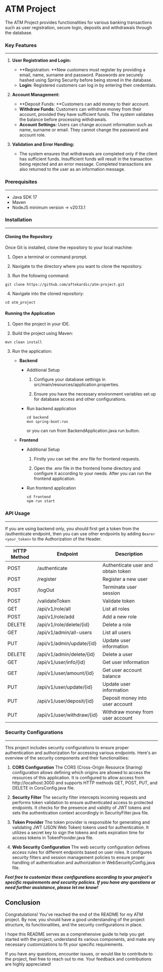 # ATM Project

The ATM Project provides functionalities for various banking transactions such as user registration, secure login, deposits and withdrawals through the database.

### Key Features

---

1. **User Registration and Login:**

   - **Registration: **New customers must register by providing a email, name, surname and password. Passwords are securely hashed using Spring Security before being stored in the database.
   - **Login:** Registered customers can log in by entering their credentials.

2. **Account Management:**

   - **Deposit Funds: **Customers can add money to their account.
   - **Withdraw Funds:** Customers can withdraw money from their account, provided they have sufficient funds. The system validates the balance before processing withdrawals.
   - **Account Settings:** Users can change account information such as name, surname or email. They cannot change the password and account role.

3. **Validation and Error Handling:**
   - The system ensures that withdrawals are completed only if the client has sufficient funds. Insufficient funds will result in the transaction being rejected and an error message. Completed transactions are also returned to the user as an information message.

### Prerequisites

---

- Java SDK 17
- Maven
- NodeJS minimum version → v20.13.1

### Installation

---

#### Cloning the Repository

Once Git is installed, clone the repository to your local machine:

1. Open a terminal or command prompt.

2. Navigate to the directory where you want to clone the repository.

3. Run the following command:
```
git clone https://github.com/aftekardic/atm-project.git
```

4. Navigate into the cloned repository:

```
cd atm_project
```

#### Running the Application

1. Open the project in your IDE.

2. Build the project using Maven:

```
mvn clean install
```

3.  Run the application:

    - **Backend**

      - Additional Setup

         1. Configure your database settings in src/main/resources/application.properties.

         2. Ensure you have the necessary environment variables set up for database access and other configurations.

      - Run backend application
        ```
        cd backend
        mvn spring-boot:run
        ```
        or you can run from BackendApplication.java run button.

    - **Frontend**

      - Additional Setup

         1. Firstly you can set the .env file for frontend requests.

         2. Open the .env file in the frontend home directory and configure it according to your needs. After you can run the frontend application.

      - Run frontend application
        ```
        cd frontend
        npm run start
        ```

### API Usage

---

If you are using backend only, you should first get a token from the /authenticate endpoint, then you can use other endpoints by adding `Bearer <your_token>` to the Authorization of the Header.

| HTTP Method | Endpoint                   | Description                        |
| ----------- | -------------------------- | ---------------------------------- |
| POST        | /authenticate              | Authenticate user and obtain token |
| POST        | /register                  | Register a new user                |
| POST        | /logOut                    | Terminate user session             |
| POST        | /validateToken             | Validate token                     |
| GET         | /api/v1/role/all           | List all roles                     |
| POST        | /api/v1/role/add           | Add a new role                     |
| DELETE      | /api/v1/role/delete/{id}   | Delete a role                      |
| GET         | /api/v1/admin/all-users    | List all users                     |
| PUT         | /api/v1/admin/update/{id}  | Update user information            |
| DELETE      | /api/v1/admin/delete/{id}  | Delete a user                      |
| GET         | /api/v1/user/info/{id}     | Get user information               |
| GET         | /api/v1/user/amount/{id}   | Get user account balance           |
| PUT         | /api/v1/user/update/{id}   | Update user information            |
| PUT         | /api/v1/user/deposit/{id}  | Deposit money into user account    |
| PUT         | /api/v1/user/withdraw/{id} | Withdraw money from user account   |

### Security Configurations

---

This project includes security configurations to ensure proper authentication and authorization for accessing various endpoints. Here's an overview of the security components and their functionalities:

1. **CORS Configuration**
   The CORS (Cross-Origin Resource Sharing) configuration allows defining which origins are allowed to access the resources of this application. It is configured to allow access from http://localhost:3000 and supports HTTP methods GET, POST, PUT, and DELETE in CorsConfig.java file.

2. **Security Filter**
   The security filter intercepts incoming requests and performs token validation to ensure authenticated access to protected endpoints. It checks for the presence and validity of JWT tokens and sets the authentication context accordingly in SecurityFilter.java file.

3. **Token Provider**
   The token provider is responsible for generating and validating JWT (JSON Web Token) tokens used for authentication. It utilizes a secret key to sign the tokens and sets expiration time for access tokens in TokenProvider.java file.

4. **Web Security Configuration**
   The web security configuration defines access rules for different endpoints based on user roles. It configures security filters and session management policies to ensure proper handling of authentication and authorization in WebSecurityConfig.java file.

**_Feel free to customize these configurations according to your project's specific requirements and security policies. If you have any questions or need further assistance, please let me know!_**

## Conclusion

Congratulations! You've reached the end of the README for my ATM project. By now, you should have a good understanding of the project structure, its functionalities, and the security configurations in place.

I hope this README serves as a comprehensive guide to help you get started with the project, understand its various components, and make any necessary customizations to fit your specific requirements.

If you have any questions, encounter issues, or would like to contribute to the project, feel free to reach out to me. Your feedback and contributions are highly appreciated!
